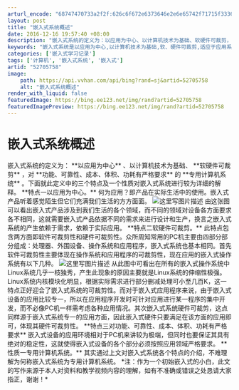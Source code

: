 ```yaml
---
arturl_encode: "68747470733a2f2f:626c6f672e6373646e2e6e65742f71715f3336323638333932:2f61727469636c652f64657461696c732f3532373035373538"
layout: post
title: "嵌入式系统概述"
date: 2016-12-16 19:57:40 +08:00
description: "嵌入式系统的定义为：以应用为中心、以计算机技术为基础、软硬件可裁剪，对功能、"
keywords: "嵌入式系统是以应用为中心,以计算机技术为基础,软、硬件可裁剪,适应于应用系统对"
categories: ['嵌入式学习记录']
tags: ['计算机', '嵌入式系统', '嵌入式']
artid: "52705758"
image:
    path: https://api.vvhan.com/api/bing?rand=sj&artid=52705758
    alt: "嵌入式系统概述"
render_with_liquid: false
featuredImage: https://bing.ee123.net/img/rand?artid=52705758
featuredImagePreview: https://bing.ee123.net/img/rand?artid=52705758
---
```


# 嵌入式系统概述
嵌入式系统的定义为：
\*\*以应用为中心\*\*
、以计算机技术为基础、
\*\*软硬件可裁剪\*\*
，对
\*\*功能、可靠性、成本、体积、功耗有严格要求\*\*
的
\*\*专用计算机系统\*\*
。下面就此定义中的三个特点及一个性质对嵌入式系统进行较为详细的解释。
\*\*特点一以应用为中心。\*\*
何为应用？即产品在实际生活中的使用。嵌入式产品听着感觉陌生但它们充满我们生活的方方面面。
![这里写图片描述](https://img-blog.csdn.net/20160929215741242)
由这张图可以看出嵌入式产品涉及到我们生活的各个领域，而不同的领域对设备各方面要求各不相同，这就需要嵌入式产品依据不同的需求来进行设计和生产，换言之嵌入式系统的产生依赖于需求，依赖于实际应用。
\*\*特点二软硬件可裁剪。\*\*
此特点包含两方面即软件可裁剪性和硬件可裁剪性。众所周知常用的PC机主要由四部分部分组成：处理器、外围设备、操作系统和应用程序，嵌入式系统也基本相同。首先软件可裁剪性主要体现在操作系统和应用程序的可裁剪性，现在应用的嵌入式操作系统有以下几种。
![这里写图片描述](https://img-blog.csdn.net/20160929221142206)
从此图中可看出在所有的嵌入式操作系统中Linux系统几乎一枝独秀，产生此现象的原因主要就是Linux系统的伸缩性极强。Linux系统内核模块化明显，根据实际需求进行部分删减处理可小至几百K，这一特点正好迎合了嵌入式系统的可裁剪性。而对于嵌入式应用程序来说，由于嵌入式设备的应用比较专一，所以在应用程序开发时可针对应用进行某一程序的集中开发，而不必像PC机一样需考虑各种应用情况。其次嵌入式系统硬件可裁剪，这点同样源于嵌入式系统专一的应用方面，因此嵌入式硬件只要满足在该方面的应用即可，体现其硬件可裁剪性。
\*\*特点三对功能、可靠性、成本、体积、功耗有严格要求\*\*
嵌入式设备的应用环境相对于PC机来讲较为极端，但同时也要保证其具有绝对的稳定性，这就使得嵌入式设备的各个部分必须按照应用领域严格要求。
\*\*性质一专用计算机系统。\*\*
其实通过上文对嵌入式系统各个特点的介绍，不难理解为何称嵌入式系统为专用计算机系统。
\*注：作为一个初始嵌入式的小白，此文的写作来源于本人对资料和教学视频内容的理解，如有不准确或错误之处恳请大家指正，谢谢！\*